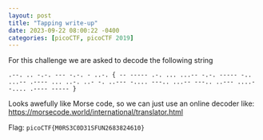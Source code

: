 ```yaml
---
layout: post
title: "Tapping write-up"
date: 2023-09-22 08:00:22 -0400
categories: [picoCTF, picoCTF 2019]
---
```


For this challenge we are asked to decode the following string

```
.--. .. -.-. --- -.-. - ..-. { -- ----- .-. ... ...-- -.-. ----- -.. ...-- .---- ... ..-. ..- -. ..--- -.... ---.. ...-- ---.. ..--- ....- -.... .---- ----- } 
```

Looks awefully like Morse code, so we can just use an online decoder like: https://morsecode.world/international/translator.html

Flag: `picoCTF{M0RS3C0D31SFUN2683824610}`